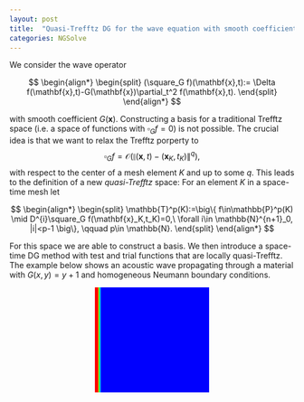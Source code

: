 ```yaml
---
layout: post
title:  "Quasi-Trefftz DG for the wave equation with smooth coefficient"
categories: NGSolve 
---
```


<script type="text/javascript"
        src="https://cdnjs.cloudflare.com/ajax/libs/mathjax/2.7.0/MathJax.js?config=TeX-AMS_CHTML"></script>
<script type="text/x-mathjax-config">
MathJax.Hub.Config({
tex2jax: {
inlineMath: [['$','$'], ['\\(','\\)']],
processEscapes: true},
jax: ["input/TeX","input/MathML","input/AsciiMath","output/CommonHTML"],
extensions: ["tex2jax.js","mml2jax.js","asciimath2jax.js","MathMenu.js","MathZoom.js","AssistiveMML.js", "[Contrib]/a11y/accessibility-menu.js"],
TeX: {
extensions: ["AMSmath.js","AMSsymbols.js","noErrors.js","noUndefined.js"],
equationNumbers: {
autoNumber: "AMS"
}
}
});
</script>

We consider the wave operator

$$
\begin{align*} \begin{split}
(\square_G f)(\mathbf{x},t):= \Delta f(\mathbf{x},t)-G(\mathbf{x})\partial_t^2 f(\mathbf{x},t).
\end{split} \end{align*}
$$

with smooth coefficient $G(\mathbf{x})$. 
Constructing a basis for a traditional Trefftz space (i.e. a space of functions with $\square_G f=0$) is not possible.
The crucial idea is that we want to relax the Trefftz porperty to 
$$\square_G f=\mathcal{O}(\|(\mathbf{x},t)-(\mathbf{x}_K,t_K)\|^q), $$
with respect to the center of a mesh element $K$ and up to some $q$.
This leads to the definition of a new *quasi-Trefftz* space: For an element $K$ in a space-time mesh let

$$
\begin{align*} \begin{split}
\mathbb{T}^p(K):=\big\{
f\in\mathbb{P}^p(K) \mid D^{i}\square_G f(\mathbf{x}_K,t_K)=0,\ \forall i\in \mathbb{N}^{n+1}_0, |i|<p-1
\big\},
\qquad p\in \mathbb{N}.
\end{split} \end{align*}
$$

For this space we are able to construct a basis. 
We then introduce a space-time DG method with test and trial functions that are locally quasi-Trefftz. 
The example below shows an acoustic wave propagating through a material with $G(x,y)=y+1$ and homogeneous Neumann boundary conditions. 

<div align="middle"><img src="/assets/qtrefftzdg.gif" width="40%" align="middle"/></div>

